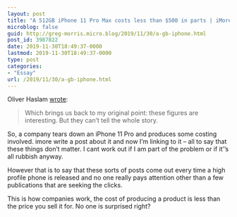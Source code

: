 ```yaml
---
layout: post
title: "A 512GB iPhone 11 Pro Max costs less than $500 in parts | iMore"
microblog: false
guid: http://greg-morris.micro.blog/2019/11/30/a-gb-iphone.html
post_id: 3987822
date: 2019-11-30T18:49:37-0000
lastmod: 2019-11-30T18:49:37-0000
type: post
categories:
- "Essay"
url: /2019/11/30/a-gb-iphone.html
---
```

<!--kg-card-begin: html--><p><!--kg-card-begin: html--></p>
<p>Oliver Haslam <a href="https://www.imore.com/512gb-iphone-11-pro-max-costs-less-500-parts">wrote</a>:</p>
<blockquote><p>Which brings us back to my original point: these figures are interesting. But they can’t tell the whole story.</p></blockquote>
<p>So, a company tears down an iPhone 11 Pro and produces some costing involved. imore write a post about it and now I’m linking to it – all to say that these things don’t matter. I cant work out if I am part of the problem or if it’’s all rubbish anyway.</p>
<p>However that is to say that these sorts of posts come out every time a high profile phone is released and no one really pays attention other than a few publications that are seeking the clicks.<span class="Apple-converted-space"> </span></p>
<p>This is how companies work, the cost of producing a product is less than the price you sell it for. No one is surprised right?</p>
<p><!--kg-card-end: html--></p>
<!--kg-card-end: html-->
